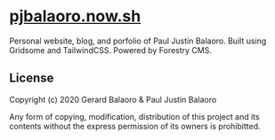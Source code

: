 # [pjbalaoro.now.sh](https://pjbalaoro.now.sh)

Personal website, blog, and porfolio of Paul Justin Balaoro.
Built using Gridsome and TailwindCSS. Powered by Forestry CMS.

## License

Copyright (c) 2020 Gerard Balaoro & Paul Justin Balaoro

Any form of copying, modification, distribution of this project and its contents
without the express permission of its owners is prohibitted.
